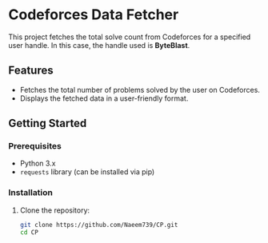 # Codeforces Data Fetcher

This project fetches the total solve count from Codeforces for a specified user handle. In this case, the handle used is **ByteBlast**.

## Features

- Fetches the total number of problems solved by the user on Codeforces.
- Displays the fetched data in a user-friendly format.

## Getting Started

### Prerequisites

- Python 3.x
- `requests` library (can be installed via pip)

### Installation

1. Clone the repository:
   ```bash
   git clone https://github.com/Naeem739/CP.git
   cd CP
